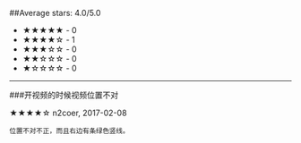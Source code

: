##Average stars: 4.0/5.0

- ★★★★★ - 0
- ★★★★☆ - 1
- ★★★☆☆ - 0
- ★★☆☆☆ - 0
- ★☆☆☆☆ - 0

---

###开视频的时候视频位置不对

★★★★☆ n2coer, 2017-02-08

```
位置不对不正，而且右边有条绿色竖线。
```

